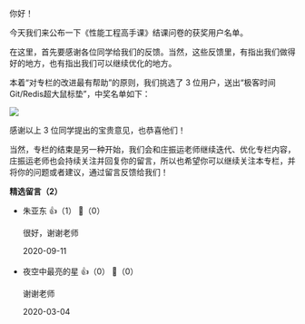 你好！

今天我们来公布一下《性能工程高手课》结课问卷的获奖用户名单。

在这里，首先要感谢各位同学给我们的反馈。当然，这些反馈里，有指出我们做得好的地方，也有指出我们可以继续优化的地方。

本着“对专栏的改进最有帮助”的原则，我们挑选了 3 位用户，送出“极客时间Git/Redis超大鼠标垫”，中奖名单如下：

![](https://static001.geekbang.org/resource/image/e3/c3/e3a658a33d170614478f6f9edc91c0c3.jpg?wh=2622%2A1474)

感谢以上 3 位同学提出的宝贵意见，也恭喜他们！

当然，专栏的结束是另一种开始，我们会和庄振运老师继续迭代、优化专栏内容，庄振运老师也会持续关注并回复你的留言，所以也希望你可以继续关注本专栏，并将你的问题或者建议，通过留言反馈给我们！
<div><strong>精选留言（2）</strong></div><ul>
<li><span>朱亚东</span> 👍（1） 💬（0）<p>很好，谢谢老师</p>2020-09-11</li><br/><li><span>夜空中最亮的星</span> 👍（0） 💬（0）<p>谢谢老师</p>2020-03-04</li><br/>
</ul>